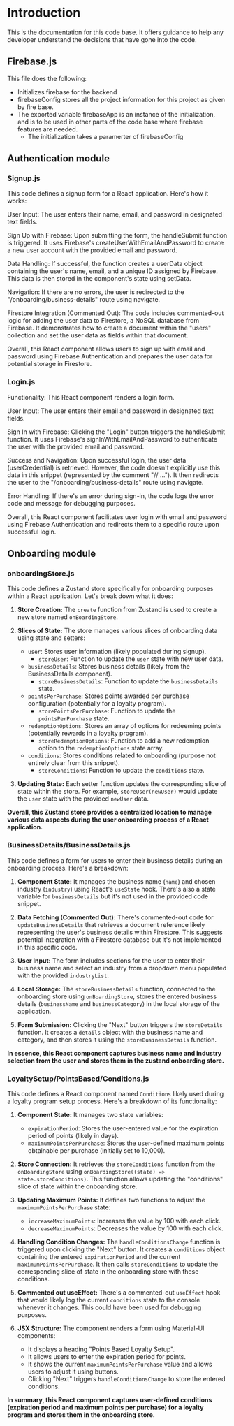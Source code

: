 # Introduction

This is the documentation for this code base. It offers guidance to help any developer understand the decisions that have gone into the code.

## Firebase.js

This file does the following:

- Initializes firebase for the backend
- firebaseConfig stores all the project information for this project as given by fire base.
- The exported variable firebaseApp is an instance of the initialization, and is to be used in other parts of the code base where firebase features are needed.
  - The initialization takes a paramerter of firebaseConfig

## Authentication module

### Signup.js

This code defines a signup form for a React application. Here's how it works:

User Input: The user enters their name, email, and password in designated text fields.

Sign Up with Firebase: Upon submitting the form, the handleSubmit function is triggered. It uses Firebase's createUserWithEmailAndPassword to create a new user account with the provided email and password.

Data Handling: If successful, the function creates a userData object containing the user's name, email, and a unique ID assigned by Firebase. This data is then stored in the component's state using setData.

Navigation: If there are no errors, the user is redirected to the "/onboarding/business-details" route using navigate.

Firestore Integration (Commented Out): The code includes commented-out logic for adding the user data to Firestore, a NoSQL database from Firebase. It demonstrates how to create a document within the "users" collection and set the user data as fields within that document.

Overall, this React component allows users to sign up with email and password using Firebase Authentication and prepares the user data for potential storage in Firestore.

### Login.js

Functionality: This React component renders a login form.

User Input: The user enters their email and password in designated text fields.

Sign In with Firebase: Clicking the "Login" button triggers the handleSubmit function. It uses Firebase's signInWithEmailAndPassword to authenticate the user with the provided email and password.

Success and Navigation: Upon successful login, the user data (userCredential) is retrieved. However, the code doesn't explicitly use this data in this snippet (represented by the comment "// ..."). It then redirects the user to the "/onboarding/business-details" route using navigate.

Error Handling: If there's an error during sign-in, the code logs the error code and message for debugging purposes.

Overall, this React component facilitates user login with email and password using Firebase Authentication and redirects them to a specific route upon successful login.

## Onboarding module

### onboardingStore.js

This code defines a Zustand store specifically for onboarding purposes within a React application. Let's break down what it does:

1. **Store Creation:** The `create` function from Zustand is used to create a new store named `onBoardingStore`.

2. **Slices of State:** The store manages various slices of onboarding data using state and setters:

   - `user`: Stores user information (likely populated during signup).
     - `storeUser`: Function to update the `user` state with new user data.
   - `businessDetails`: Stores business details (likely from the BusinessDetails component).
     - `storeBusinessDetails`: Function to update the `businessDetails` state.
   - `pointsPerPurchase`: Stores points awarded per purchase configuration (potentially for a loyalty program).
     - `storePointsPerPurchase`: Function to update the `pointsPerPurchase` state.
   - `redemptionOptions`: Stores an array of options for redeeming points (potentially rewards in a loyalty program).
     - `storeRedemptionOptions`: Function to add a new redemption option to the `redemptionOptions` state array.
   - `conditions`: Stores conditions related to onboarding (purpose not entirely clear from this snippet).
     - `storeConditions`: Function to update the `conditions` state.

3. **Updating State:** Each setter function updates the corresponding slice of state within the store. For example, `storeUser(newUser)` would update the `user` state with the provided `newUser` data.

**Overall, this Zustand store provides a centralized location to manage various data aspects during the user onboarding process of a React application.**

### BusinessDetails/BusinessDetails.js

This code defines a form for users to enter their business details during an onboarding process. Here's a breakdown:

1. **Component State:** It manages the business name (`name`) and chosen industry (`industry`) using React's `useState` hook. There's also a state variable for `businessDetails` but it's not used in the provided code snippet.

2. **Data Fetching (Commented Out):** There's commented-out code for `updateBusinessDetails` that retrieves a document reference likely representing the user's business details within Firestore. This suggests potential integration with a Firestore database but it's not implemented in this specific code.

3. **User Input:** The form includes sections for the user to enter their business name and select an industry from a dropdown menu populated with the provided `industryList`.

4. **Local Storage:** The `storeBusinessDetails` function, connected to the onboarding store using `onBoardingStore`, stores the entered business details (`businessName` and `businessCategory`) in the local storage of the application.

5. **Form Submission:** Clicking the "Next" button triggers the `storeDetails` function. It creates a `details` object with the business name and category, and then stores it using the `storeBusinessDetails` function.

**In essence, this React component captures business name and industry selection from the user and stores them in the zustand onboarding store.**

### LoyaltySetup/PointsBased/Conditions.js

This code defines a React component named `Conditions` likely used during a loyalty program setup process. Here's a breakdown of its functionality:

1. **Component State:** It manages two state variables:

   - `expirationPeriod`: Stores the user-entered value for the expiration period of points (likely in days).
   - `maximumPointsPerPurchase`: Stores the user-defined maximum points obtainable per purchase (initially set to 10,000).

2. **Store Connection:** It retrieves the `storeConditions` function from the `onBoardingStore` using `onBoardingStore((state) => state.storeConditions)`. This function allows updating the "conditions" slice of state within the onboarding store.

3. **Updating Maximum Points:** It defines two functions to adjust the `maximumPointsPerPurchase` state:

   - `increaseMaximumPoints`: Increases the value by 100 with each click.
   - `decreaseMaximumPoints`: Decreases the value by 100 with each click.

4. **Handling Condition Changes:** The `handleConditionsChange` function is triggered upon clicking the "Next" button. It creates a `conditions` object containing the entered `expirationPeriod` and the current `maximumPointsPerPurchase`. It then calls `storeConditions` to update the corresponding slice of state in the onboarding store with these conditions.

5. **Commented out useEffect:** There's a commented-out `useEffect` hook that would likely log the current `conditions` state to the console whenever it changes. This could have been used for debugging purposes.

6. **JSX Structure:** The component renders a form using Material-UI components:
   - It displays a heading "Points Based Loyalty Setup".
   - It allows users to enter the expiration period for points.
   - It shows the current `maximumPointsPerPurchase` value and allows users to adjust it using buttons.
   - Clicking "Next" triggers `handleConditionsChange` to store the entered conditions.

**In summary, this React component captures user-defined conditions (expiration period and maximum points per purchase) for a loyalty program and stores them in the onboarding store.**
